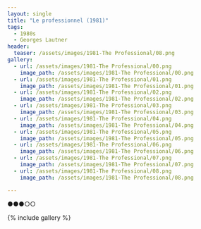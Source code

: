 ```yaml
---
layout: single
title: "Le professionnel (1981)"
tags:
  - 1980s 
  - Georges Lautner
header:
  teaser: /assets/images/1981-The Professional/08.png
gallery:
  - url: /assets/images/1981-The Professional/00.png
    image_path: /assets/images/1981-The Professional/00.png  
  - url: /assets/images/1981-The Professional/01.png
    image_path: /assets/images/1981-The Professional/01.png
  - url: /assets/images/1981-The Professional/02.png
    image_path: /assets/images/1981-The Professional/02.png
  - url: /assets/images/1981-The Professional/03.png
    image_path: /assets/images/1981-The Professional/03.png
  - url: /assets/images/1981-The Professional/04.png
    image_path: /assets/images/1981-The Professional/04.png
  - url: /assets/images/1981-The Professional/05.png
    image_path: /assets/images/1981-The Professional/05.png
  - url: /assets/images/1981-The Professional/06.png
    image_path: /assets/images/1981-The Professional/06.png
  - url: /assets/images/1981-The Professional/07.png
    image_path: /assets/images/1981-The Professional/07.png
  - url: /assets/images/1981-The Professional/08.png
    image_path: /assets/images/1981-The Professional/08.png

---
```

●●●○○

{% include gallery %}
